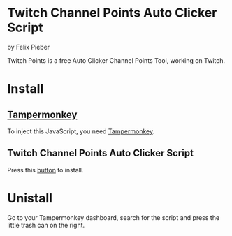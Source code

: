 # Twitch Channel Points Auto Clicker Script
by Felix Pieber

Twitch Points is a free Auto Clicker Channel Points Tool, working on Twitch.

# Install
## [Tampermonkey](http://tampermonkey.net/)
To inject this JavaScript, you need [Tampermonkey](http://tampermonkey.net/).

## Twitch Channel Points Auto Clicker Script
Press this [button](https://felixpieber.github.io/web/projects/Downloads/Twitch.Points.user.js) to install.

# Unistall
Go to your Tampermonkey dashboard, search for the script and press the little trash can on the right.